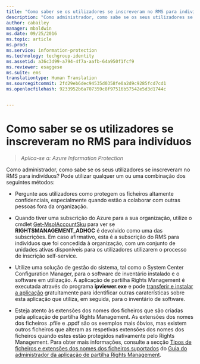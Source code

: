 ```yaml
---
title: "Como saber se os utilizadores se inscreveram no RMS para indivíduos | Azure Information Protection"
description: "Como administrador, como sabe se os seus utilizadores se inscreveram no RMS para indivíduos? Pode utilizar qualquer um ou uma combinação dos métodos descritos neste artigo."
author: cabailey
manager: mbaldwin
ms.date: 09/25/2016
ms.topic: article
ms.prod: 
ms.service: information-protection
ms.technology: techgroup-identity
ms.assetid: a36c3d99-a794-4f7a-aafb-64a950f1fcf9
ms.reviewer: esaggese
ms.suite: ems
translationtype: Human Translation
ms.sourcegitcommit: 2fd29eb6dec94535d0358fe0a2d9c9285fcd7cd1
ms.openlocfilehash: 9233952b6a707359c8f97516b57542e5d3d1744c


---
```



# Como saber se os utilizadores se inscreveram no RMS para indivíduos

>*Aplica-se a: Azure Information Protection*

Como administrador, como sabe se os seus utilizadores se inscreveram no RMS para indivíduos? Pode utilizar qualquer um ou uma combinação dos seguintes métodos:

-   Pergunte aos utilizadores como protegem os ficheiros altamente confidenciais, especialmente quando estão a colaborar com outras pessoas fora da organização.

-   Quando tiver uma subscrição do Azure para a sua organização, utilize o cmdlet [Get-MsolAccountSku](https://msdn.microsoft.com/library/azure/dn194118.aspx) para ver se **RIGHTSMANAGEMENT_ADHOC** é devolvido como uma das subscrições. Em caso afirmativo, esta é a subscrição do RMS para indivíduos que foi concedida à organização, com um conjunto de unidades ativas disponíveis para os utilizadores utilizarem o processo de inscrição self-service.

-   Utilize uma solução de gestão do sistema, tal como o System Center Configuration Manager, para o software de inventário instalado e o software em utilização. A aplicação de partilha Rights Management é executada através do programa **ipviewer.exe** e pode [transferir e instalar a aplicação](http://go.microsoft.com/fwlink/?LinkId=303970) gratuitamente para identificar outras caraterísticas sobre esta aplicação que utiliza, em seguida, para o inventário de software.

-   Esteja atento às extensões dos nomes dos ficheiros que são criadas pela aplicação de partilha Rights Management. As extensões dos nomes dos ficheiros .pfile e .ppdf são os exemplos mais óbvios, mas existem outros ficheiros que alteram as respetivas extensões dos nomes dos ficheiros quando estes estão protegidos nativamente pelo Rights Management. Para obter mais informações, consulte a secção [Tipos de ficheiros e extensões dos nomes dos ficheiros suportados](../rms-client/sharing-app-admin-guide-technical.md#supported-file-types-and-file-name-extensions) do [Guia do administrador da aplicação de partilha Rights Management](http://technet.microsoft.com/library/dn339003.aspx).




<!--HONumber=Sep16_HO4-->


